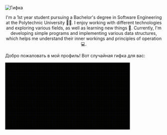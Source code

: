 
![Гифка](video_2024-06-08_23-36-04.gif)
<div align="center" style="front-size: 16px;">

I'm a 1st year student pursuing a Bachelor's degree in Software Engineering at the Polytechnic University 👨‍🎓. I enjoy working with different technologies and exploring various fields, as well as learning new things 👾. Currently, I'm developing simple programs and implementing various data structures, which helps me understand their inner workings and principles of operation 💻.

</div>
Добро пожаловать в мой профиль! Вот случайная гифка для вас:

![Гифка](gif/test.gif)
